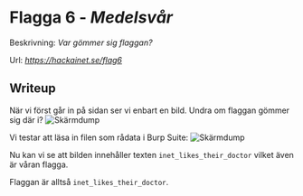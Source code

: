 # Flagga 6 - *Medelsvår*
Beskrivning: *Var gömmer sig flaggan?*

Url: *https://hackainet.se/flag6*

## Writeup
När vi först går in på sidan ser vi enbart en bild. Undra om flaggan gömmer sig där i?
![Skärmdump](https://user-images.githubusercontent.com/34009701/236379397-8a584e80-1b6d-4e29-aa63-5449dd8b580a.png)

Vi testar att läsa in filen som rådata i Burp Suite:
![Skärmdump](https://user-images.githubusercontent.com/34009701/236379807-352ad008-7352-43df-9049-80e1c2d0de51.png)

Nu kan vi se att bilden innehåller texten `inet_likes_their_doctor` vilket även är våran flagga.

Flaggan är alltså `inet_likes_their_doctor`.
